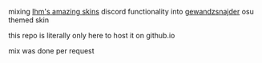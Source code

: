 mixing  [Ihm's amazing skins](https://github.com/Ihellmasker/FFXIVParserSkin/) discord functionality into [gewandzsnajder](https://github.com/gewandzsnajder/osu-miniparse/) osu themed skin

this repo is literally only here to host it on github.io

mix was done per request